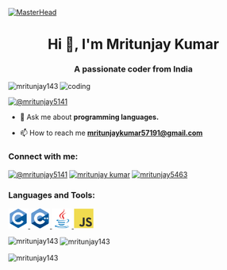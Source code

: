 [![MasterHead](https://1.bp.blogspot.com/-7A4WynwLsMw/XbBpCXG8fHI/AAAAAAAAMt4/uOa1bpLskYgrwGbllhSu2SDj_Mig8SXJQCLcBGAsYHQ/s1600/2000_600px.gif)](https://mritunjay143.io)
<h1 align="center">Hi 👋, I'm Mritunjay Kumar</h1>
<h3 align="center">A passionate coder from India</h3>
<img align="right" alt="coding" width="400" src="https://cdn.dribbble.com/users/603800/screenshots/4569474/attachments/1033389/css.jpg?compress=1&resize=400x300">

<p align="left"> <img src="https://komarev.com/ghpvc/?username=mritunjay143&label=Profile%20views&color=0e75b6&style=flat" alt="mritunjay143" /> </p>

<p align="left"> <a href="https://twitter.com/@mritunjay5141" target="blank"><img src="https://img.shields.io/twitter/follow/@mritunjay5141?logo=twitter&style=for-the-badge" alt="@mritunjay5141" /></a> </p>

- 💬 Ask me about **programming languages.**

- 📫 How to reach me **mritunjaykumar57191@gmail.com**

<h3 align="left">Connect with me:</h3>
<p align="left">
<a href="https://twitter.com/@mritunjay5141" target="blank"><img align="center" src="https://raw.githubusercontent.com/rahuldkjain/github-profile-readme-generator/master/src/images/icons/Social/twitter.svg" alt="@mritunjay5141" height="30" width="40" /></a>
<a href="https://linkedin.com/in/mritunjay kumar" target="blank"><img align="center" src="https://raw.githubusercontent.com/rahuldkjain/github-profile-readme-generator/master/src/images/icons/Social/linked-in-alt.svg" alt="mritunjay kumar" height="30" width="40" /></a>
<a href="https://instagram.com/mritunjay5463" target="blank"><img align="center" src="https://raw.githubusercontent.com/rahuldkjain/github-profile-readme-generator/master/src/images/icons/Social/instagram.svg" alt="mritunjay5463" height="30" width="40" /></a>
</p>

<h3 align="left">Languages and Tools:</h3>
<p align="left"> <a href="https://www.cprogramming.com/" target="_blank" rel="noreferrer"> <img src="https://raw.githubusercontent.com/devicons/devicon/master/icons/c/c-original.svg" alt="c" width="40" height="40"/> </a> <a href="https://www.w3schools.com/cpp/" target="_blank" rel="noreferrer"> <img src="https://raw.githubusercontent.com/devicons/devicon/master/icons/cplusplus/cplusplus-original.svg" alt="cplusplus" width="40" height="40"/> </a> <a href="https://www.java.com" target="_blank" rel="noreferrer"> <img src="https://raw.githubusercontent.com/devicons/devicon/master/icons/java/java-original.svg" alt="java" width="40" height="40"/> </a> <a href="https://developer.mozilla.org/en-US/docs/Web/JavaScript" target="_blank" rel="noreferrer"> <img src="https://raw.githubusercontent.com/devicons/devicon/master/icons/javascript/javascript-original.svg" alt="javascript" width="40" height="40"/> </a> </p>

<p><img align="left" src="https://github-readme-stats.vercel.app/api/top-langs?username=mritunjay143&show_icons=true&locale=en&layout=compact" alt="mritunjay143" /></p>

<p>&nbsp;<img align="center" src="https://github-readme-stats.vercel.app/api?username=mritunjay143&show_icons=true&locale=en" alt="mritunjay143" /></p>

<p><img align="center" src="https://github-readme-streak-stats.herokuapp.com/?user=mritunjay143&" alt="mritunjay143" /></p>
